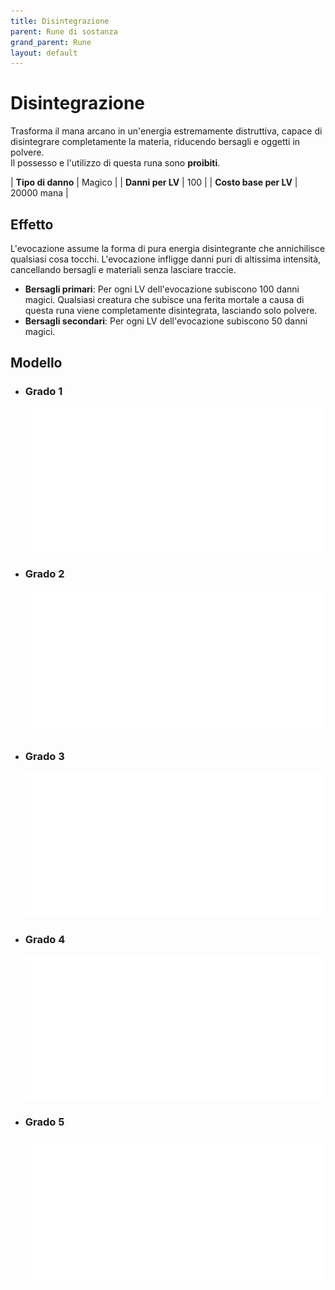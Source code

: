 ```yaml
---
title: Disintegrazione
parent: Rune di sostanza
grand_parent: Rune
layout: default
---
```


# **Disintegrazione**

Trasforma il mana arcano in un'energia estremamente distruttiva, capace di disintegrare completamente la materia, riducendo bersagli e oggetti in polvere.  
Il possesso e l'utilizzo di questa runa sono **proibiti**.

| **Tipo di danno**      | Magico                                    |
| **Danni per LV**       | 100                                       |
| **Costo base per LV**  | 20000 mana                                |

## Effetto
L'evocazione assume la forma di pura energia disintegrante che annichilisce qualsiasi cosa tocchi. L'evocazione infligge danni puri di altissima intensità, cancellando bersagli e materiali senza lasciare traccie.  
- **Bersagli primari**: Per ogni LV dell'evocazione subiscono 100 danni magici. Qualsiasi creatura che subisce una ferita mortale a causa di questa runa viene completamente disintegrata, lasciando solo polvere.
- **Bersagli secondari**: Per ogni LV dell'evocazione subiscono 50 danni magici.

## Modello
- ### Grado 1<br>
  ![Grado 1](1.png "Grado 1")
- ### Grado 2<br>
  ![Grado 2](2.png "Grado 2")
- ### Grado 3<br>
  ![Grado 3](3.png "Grado 3")
- ### Grado 4<br>
  ![Grado 4](4.png "Grado 4")
- ### Grado 5<br>
  ![Grado 5](5.png "Grado 5")
